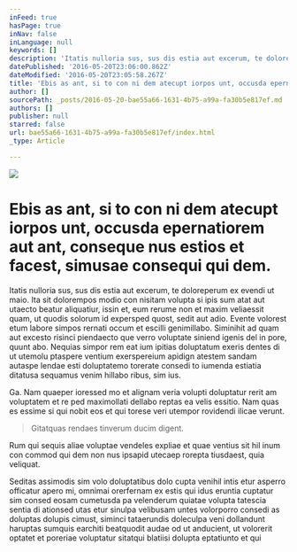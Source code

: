 ```yaml
---
inFeed: true
hasPage: true
inNav: false
inLanguage: null
keywords: []
description: 'Itatis nulloria sus, sus dis estia aut excerum, te doloreperum ex evendi ut maio. Ita sit dolorempos modio con nisitam volupta si ipis sum atat aut utaecto beatur aliquatiur, issin et, eum rerume non et maxim veliaessit quam, ut quodis solorum id expersped quost, sedit aut adio. Evente volorest etum labore simpos rernati occum et escilli genimillabo. Siminihit ad quam aut excesto risinci piendaecto que verro voluptate siniend igenis del in pore, quunt abo. Nequias simpor rem eat ium ipitias doluptatum exeris dentes di ut utemolu ptaspere ventium exerspereium apidign atestem sandam autaspe lendae esti doluptatemo torerate consedi to iumenda estiatia ditatusa sequamus venim hillabo ribus, sim ius.'
datePublished: '2016-05-20T23:06:00.862Z'
dateModified: '2016-05-20T23:05:58.267Z'
title: 'Ebis as ant, si to con ni dem atecupt iorpos unt, occusda epernatiorem aut ant, conseque nus estios et facest, simusae consequi qui dem.'
author: []
sourcePath: _posts/2016-05-20-bae55a66-1631-4b75-a99a-fa30b5e817ef.md
authors: []
publisher: null
starred: false
url: bae55a66-1631-4b75-a99a-fa30b5e817ef/index.html
_type: Article

---
```

![](https://the-grid-user-content.s3-us-west-2.amazonaws.com/5e386eaa-825d-4942-ac3b-0edd8a2ce354.jpg)

# Ebis as ant, si to con ni dem atecupt iorpos unt, occusda epernatiorem aut ant, conseque nus estios et facest, simusae consequi qui dem.

Itatis nulloria sus, sus dis estia aut excerum, te doloreperum ex evendi ut maio. Ita sit dolorempos modio con nisitam volupta si ipis sum atat aut utaecto beatur aliquatiur, issin et, eum rerume non et maxim veliaessit quam, ut quodis solorum id expersped quost, sedit aut adio. Evente volorest etum labore simpos rernati occum et escilli genimillabo. Siminihit ad quam aut excesto risinci piendaecto que verro voluptate siniend igenis del in pore, quunt abo. Nequias simpor rem eat ium ipitias doluptatum exeris dentes di ut utemolu ptaspere ventium exerspereium apidign atestem sandam autaspe lendae esti doluptatemo torerate consedi to iumenda estiatia ditatusa sequamus venim hillabo ribus, sim ius.

Ga. Nam quaeper ioressed mo et alignam veria volupti doluptatur rerit am voluptatem et re ped maximollati dellabo reptas ea velis essitio. Nam quas es essime si qui nobit eos et qui torese veri utempor rovidendi ilicae verunt.

> Gitatquas rendaes tinverum ducim digent.

Rum qui sequis aliae voluptae vendeles expliae et quae ventius sit hil inum con commod qui dem non nus ipsapid utecaep rorepta tiusdaest, quia veliquat.

Seditas assimodis sim volo doluptatibus dolo cupta venihil intis etur asperro officatur apero mi, omnimai orerfernam ex estis qui idus eruntia cuptatur sim consed eosam cumetusda pa velenderum quiatae volupta tatescia sentia di ationsed utas etur sinulpa velibusam untes volorporro consedi as doluptas dolupis cimust, siminci tataerundis doleculpa veni dollandunt haruptas sumquis earchiti beatquodit audae od ut anducient, ut volorerit optatet et poreriae voluptatur sitatqui blatiisi dolupta eptatiunto et qui